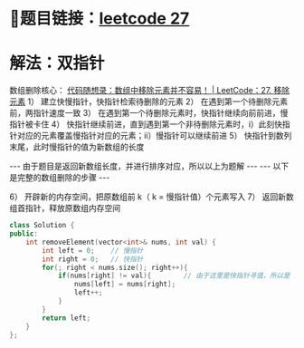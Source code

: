 # 🔗题目链接：[leetcode 27](https://leetcode.cn/problems/remove-element/)

# 解法：双指针

数组删除核心：
[代码随想录：数组中移除元素并不容易！ | LeetCode：27. 移除元素](https://www.bilibili.com/video/BV12A4y1Z7LP/?vd_source=5f3dd761bcf3109052a99fe79c130354)
1） 建立快慢指针，快指针检索待删除的元素
2） 在遇到第一个待删除元素前，两指针速度一致
3） 在遇到第一个待删除元素时，快指针继续向前前进，慢指针被卡住
4） 快指针继续前进，直到遇到第一个非待删除元素时，i）此刻快指针对应的元素覆盖慢指针对应的元素；ii）慢指针可以继续前进
5） 快指针到数列末尾，此时慢指针的值为新数组的长度

--- 由于题目是返回新数组长度，并进行排序对应，所以以上为题解 ---
--- 以下是完整的数组删除的步骤 ---

6） 开辟新的内存空间，把原数组前 k（ k = 慢指针值）个元素写入
7） 返回新数组首指针，释放原数组内存空间

```C++
class Solution {
public:
    int removeElement(vector<int>& nums, int val) {
        int left = 0;    // 慢指针
        int right = 0;   // 快指针
        for(; right < nums.size(); right++){
            if(nums[right] != val){        // 由于这里是快指针寻值，所以是 nums[right] != val 
                nums[left] = nums[right];
                left++;
            }
        }
        return left;
    }
};
```

